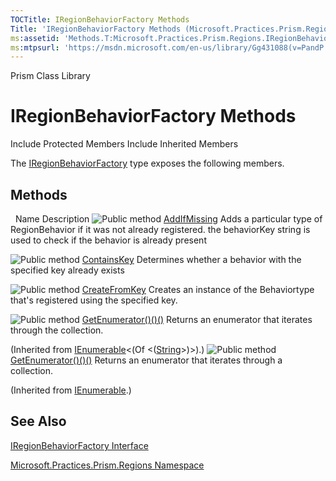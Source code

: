 ```yaml
---
TOCTitle: IRegionBehaviorFactory Methods
Title: 'IRegionBehaviorFactory Methods (Microsoft.Practices.Prism.Regions)'
ms:assetid: 'Methods.T:Microsoft.Practices.Prism.Regions.IRegionBehaviorFactory'
ms:mtpsurl: 'https://msdn.microsoft.com/en-us/library/Gg431088(v=PandP.50)'
---
```


Prism Class Library

IRegionBehaviorFactory Methods
==============================

Include Protected Members
Include Inherited Members

The [IRegionBehaviorFactory](https://msdn.microsoft.com/t:microsoft.practices.prism.regions.iregionbehaviorfactory) type exposes the following members.

Methods
-------

<span id="methodTableToggle"></span>
 
Name
Description
![](https://msdn.microsoft.com/en-us/Gg431088.pubmethod(en-us,PandP.50).gif "Public method")
[AddIfMissing](https://msdn.microsoft.com/m:microsoft.practices.prism.regions.iregionbehaviorfactory.addifmissing(system.string%2csystem.type))
Adds a particular type of RegionBehavior if it was not already registered. the behaviorKey string is used to check if the behavior is already present

![](https://msdn.microsoft.com/en-us/Gg431088.pubmethod(en-us,PandP.50).gif "Public method")
[ContainsKey](https://msdn.microsoft.com/m:microsoft.practices.prism.regions.iregionbehaviorfactory.containskey(system.string))
Determines whether a behavior with the specified key already exists

![](https://msdn.microsoft.com/en-us/Gg431088.pubmethod(en-us,PandP.50).gif "Public method")
[CreateFromKey](https://msdn.microsoft.com/m:microsoft.practices.prism.regions.iregionbehaviorfactory.createfromkey(system.string))
Creates an instance of the Behaviortype that's registered using the specified key.

![](https://msdn.microsoft.com/en-us/Gg431088.pubmethod(en-us,PandP.50).gif "Public method")
[GetEnumerator()()()](http://msdn2.microsoft.com/en-us/library/s793z9y2)
Returns an enumerator that iterates through the collection.

(Inherited from [IEnumerable](http://msdn2.microsoft.com/en-us/library/9eekhta0)&lt;(Of &lt;([String](http://msdn2.microsoft.com/en-us/library/s1wwdcbf)&gt;)&gt;).)
![](https://msdn.microsoft.com/en-us/Gg431088.pubmethod(en-us,PandP.50).gif "Public method")
[GetEnumerator()()()](http://msdn2.microsoft.com/en-us/library/5zae5365)
Returns an enumerator that iterates through a collection.

(Inherited from [IEnumerable](http://msdn2.microsoft.com/en-us/library/h1x9x1b1).)

See Also
--------

<span id="seeAlsoToggle"></span>
[IRegionBehaviorFactory Interface](https://msdn.microsoft.com/t:microsoft.practices.prism.regions.iregionbehaviorfactory)

[Microsoft.Practices.Prism.Regions Namespace](https://msdn.microsoft.com/n:microsoft.practices.prism.regions)
